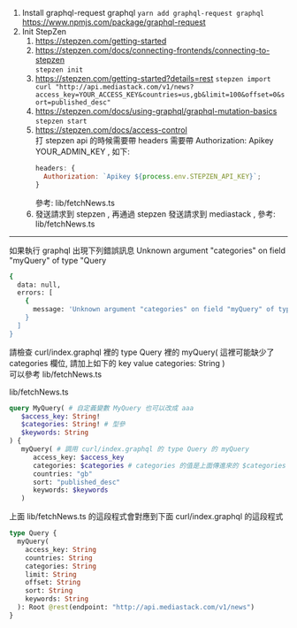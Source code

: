 1. Install graphql-request graphql
   `yarn add graphql-request graphql`
   https://www.npmjs.com/package/graphql-request
2. Init StepZen
   1. https://stepzen.com/getting-started
   2. https://stepzen.com/docs/connecting-frontends/connecting-to-stepzen  
      `stepzen init`
   3. https://stepzen.com/getting-started?details=rest
      `stepzen import curl "http://api.mediastack.com/v1/news?access_key=YOUR_ACCESS_KEY&countries=us,gb&limit=100&offset=0&sort=published_desc"`
   4. https://stepzen.com/docs/using-graphql/graphql-mutation-basics  
      `stepzen start`
   5. https://stepzen.com/docs/access-control  
      打 stepzen api 的時候需要帶 headers 需要帶 Authorization: Apikey YOUR_ADMIN_KEY , 如下:
      ```js
      headers: {
        Authorization: `Apikey ${process.env.STEPZEN_API_KEY}`;
      }
      ```
      參考: lib/fetchNews.ts
   6. 發送請求到 stepzen , 再通過 stepzen 發送請求到 mediastack , 參考: lib/fetchNews.ts

---

如果執行 graphql 出現下列錯誤訊息 Unknown argument "categories" on field "myQuery" of type "Query

```bash
{
  data: null,
  errors: [
    {
      message: 'Unknown argument "categories" on field "myQuery" of type "Query",
    }
  ]
}
```

請檢查 curl/index.graphql 裡的 type Query 裡的 myQuery(
這裡可能缺少了 categories 欄位, 請加上如下的 key value
categories: String
)  
可以參考 lib/fetchNews.ts

lib/fetchNews.ts

```graphql
query MyQuery( # 自定義變數 MyQuery 也可以改成 aaa
   $access_key: String!
   $categories: String! # 型參
   $keywords: String
) {
   myQuery( # 調用 curl/index.graphql 的 type Query 的 myQuery
      access_key: $access_key
      categories: $categories # categories 的值是上面傳進來的 $categories
      countries: "gb"
      sort: "published_desc"
      keywords: $keywords
   )
```

上面 lib/fetchNews.ts 的這段程式會對應到下面 curl/index.graphql 的這段程式

```graphql
type Query {
  myQuery(
    access_key: String
    countries: String
    categories: String
    limit: String
    offset: String
    sort: String
    keywords: String
  ): Root @rest(endpoint: "http://api.mediastack.com/v1/news")
}
```
